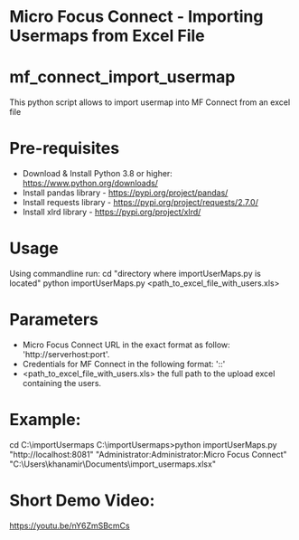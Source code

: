 # Micro Focus Connect - Importing Usermaps from Excel File
# mf_connect_import_usermap
This python script allows to import usermap into MF Connect from an excel file

# Pre-requisites
- Download & Install Python 3.8 or higher: https://www.python.org/downloads/
- Install pandas library - https://pypi.org/project/pandas/
- Install requests library - https://pypi.org/project/requests/2.7.0/
- Install xlrd library - https://pypi.org/project/xlrd/

# Usage
Using commandline run:
cd "directory where importUserMaps.py is located"
python importUserMaps.py <url> <credentials> <path_to_excel_file_with_users.xls>

# Parameters
- <url> Micro Focus Connect URL in the exact format as follow: 'http://serverhost:port'.
- <credentials> Credentials for MF Connect in the following format: '<user>:<password>:<authenticator>' 
- <path_to_excel_file_with_users.xls> the full path to the upload excel containing the users.

# Example: 
cd C:\importUsermaps
C:\importUsermaps>python importUserMaps.py "http://localhost:8081" "Administrator:Administrator:Micro Focus Connect" "C:\Users\khanamir\Documents\import_usermaps.xlsx"

# Short Demo Video:
https://youtu.be/nY6ZmSBcmCs
